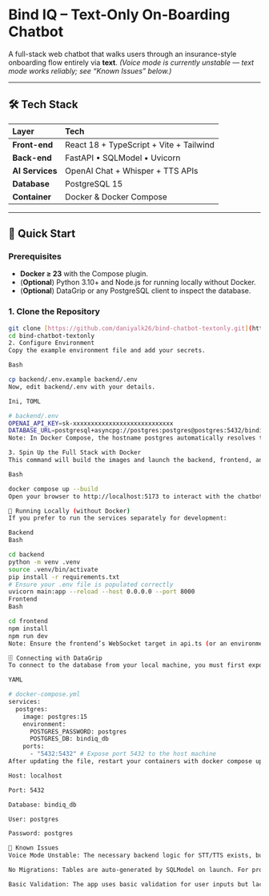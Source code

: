# Bind IQ – Text-Only On-Boarding Chatbot

A full-stack web chatbot that walks users through an insurance-style onboarding flow entirely via **text**.
*(Voice mode is currently unstable — text mode works reliably; see “Known Issues” below.)*

---

## 🛠️ Tech Stack

| Layer | Tech |
| :--- | :--- |
| **Front-end** | React 18 + TypeScript + Vite + Tailwind |
| **Back-end** | FastAPI • SQLModel • Uvicorn |
| **AI Services** | OpenAI Chat + Whisper + TTS APIs |
| **Database** | PostgreSQL 15 |
| **Container** | Docker & Docker Compose |

---

## 🚀 Quick Start

### Prerequisites
- **Docker ≥ 23** with the Compose plugin.
- (**Optional**) Python 3.10+ and Node.js for running locally without Docker.
- (**Optional**) DataGrip or any PostgreSQL client to inspect the database.

### 1. Clone the Repository
```bash
git clone [https://github.com/daniyalk26/bind-chatbot-textonly.git](https://github.com/daniyalk26/bind-chatbot-textonly.git)
cd bind-chatbot-textonly
2. Configure Environment
Copy the example environment file and add your secrets.

Bash

cp backend/.env.example backend/.env
Now, edit backend/.env with your details.

Ini, TOML

# backend/.env
OPENAI_API_KEY=sk-xxxxxxxxxxxxxxxxxxxxxxxxxxxx
DATABASE_URL=postgresql+asyncpg://postgres:postgres@postgres:5432/bindiq_db
Note: In Docker Compose, the hostname postgres automatically resolves to the Postgres container.

3. Spin Up the Full Stack with Docker
This command will build the images and launch the backend, frontend, and postgres services.

Bash

docker compose up --build
Open your browser to http://localhost:5173 to interact with the chatbot.

🧪 Running Locally (without Docker)
If you prefer to run the services separately for development:

Backend
Bash

cd backend
python -m venv .venv
source .venv/bin/activate
pip install -r requirements.txt
# Ensure your .env file is populated correctly
uvicorn main:app --reload --host 0.0.0.0 --port 8000
Frontend
Bash

cd frontend
npm install
npm run dev
Note: Ensure the frontend’s WebSocket target in api.ts (or an environment override) points to your local backend, e.g., ws://localhost:8000/.

🗄️ Connecting with DataGrip
To connect to the database from your local machine, you must first expose the Postgres port in docker-compose.yml:

YAML

# docker-compose.yml
services:
  postgres:
    image: postgres:15
    environment:
      POSTGRES_PASSWORD: postgres
      POSTGRES_DB: bindiq_db
    ports:
      - "5432:5432" # Expose port 5432 to the host machine
After updating the file, restart your containers with docker compose up -d. Now you can connect using these settings in DataGrip:

Host: localhost

Port: 5432

Database: bindiq_db

User: postgres

Password: postgres

🚧 Known Issues
Voice Mode Unstable: The necessary backend logic for STT/TTS exists, but the integration is not fully stable. Text-only mode is recommended.

No Migrations: Tables are auto-generated by SQLModel on launch. For production use, a migration tool like Alembic is recommended.

Basic Validation: The app uses basic validation for user inputs but lacks production-grade authentication or advanced security features.
